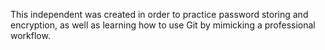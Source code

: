 This independent was created in order to practice password storing and encryption, as well as learning how to use Git by mimicking a professional workflow.